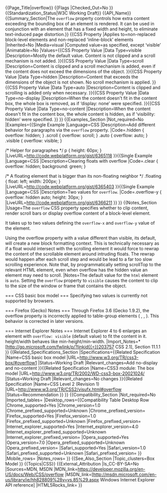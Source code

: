 {{Page_Title|overflow}}
{{Flags
|Checked_Out=No
}}
{{Standardization_Status|W3C Working Draft}}
{{API_Name}}
{{Summary_Section|The <code>overflow</code> property controls how extra content exceeding the bounding box of an element is rendered. It can be used in conjunction with an element that has a fixed width and height, to eliminate text-induced page distortion.}}
{{CSS Property
|Applies to=non-replaced block-level elements and non-replaced ’inline-block’ elements
|Inherited=No
|Media=visual
|Computed value=as specified, except ‘visible’
|Animatable=No
|Values={{CSS Property Value
|Data Type=visible
|Description=Mostly the default value. Content is not clipped and a scroll mechanism is not added.
}}{{CSS Property Value
|Data Type=scroll
|Description=Content is clipped and a scroll mechanism is added, even if the content does not exceed the dimensions of the object.
}}{{CSS Property Value
|Data Type=hidden
|Description=Content that exceeds the dimensions of the object is not shown. No scroll mechanism is applied.
}}{{CSS Property Value
|Data Type=auto
|Description=Content is clipped and scrolling is added only when necessary.
}}{{CSS Property Value
|Data Type=no-display
|Description=When the content doesn't fit in the content box, the whole box is removed, as if ‘display: none’ were specified.
}}{{CSS Property Value
|Data Type=no-content
|Description=When the content doesn't fit in the content box, the whole content is hidden, as if ‘visibility: hidden’ were specified.
}}
}}
{{Examples_Section
|Not_required=No
|Examples={{Single Example
|Language=CSS
|Description=Add different behavior for paragraphs via the <code>overflow</code> property.
|Code=.hidden {
	overflow: hidden;
}
.scroll {
	overflow: scroll;
}
.auto {
	overflow: auto;
}
.visible {
	overflow: visible;
}

/* Helper for paragraphes */
p {
	height: 60px;
}
|LiveURL=http://code.webplatform.org/gist/6365118
}}{{Single Example
|Language=CSS
|Description=Clearing floats with overflow
|Code=.clear {
	overflow: hidden;
	background: green;
}

/* A floating element that is bigger than its non-floating neighbor */
.floating {
	float: left;
	width: 200px;
}
|LiveURL=http://code.webplatform.org/gist/6365403
}}{{Single Example
|Language=CSS
|Description=Two values for <code>overflow</code>.
|Code=.overflow-y {
	overflow: hidden auto;
	height: 30px;
}
|LiveURL=http://code.webplatform.org/gist/6366211
}}
}}
{{Notes_Section
|Usage=The <code>overflow</code> CSS property specifies whether to clip content, render scroll bars or display overflow content of a block-level element.

It takes up to two values defining the <code>overflow-x</code> and <code>overflow-y</code> value of the element.

Using the overflow property with a value different than visible, its default, will create a new block formatting context. This is technically necessary as if a float would intersect with the scrolling element it would force to rewrap the content of the scrollable element around intruding floats. The rewrap would happen after each scroll step and would be lead to a far too slow scrolling experience. Note that, by programmatically setting scrollTop to the relevant HTML element, even when overflow has the hidden value an element may need to scroll.
|Notes=The default value for the <code>html</code> element is <code>auto</code>.
Setting the <code>overflow</code> property to <code>visible</code> causes the content to clip to the size of the window or frame that contains the object.

=== CSS basic box model ===
Specifying two values is currently not supported by browsers.

=== Firefox (Gecko) Notes ===
Through Firefox 3.6 (Gecko 1.9.2), the overflow property is incorrectly applied to table-group elements (<thead> , <tbody> , <tfoot>). This behavior is corrected in later versions.

=== Internet Explorer Notes ===
Internet Explorer 4 to 6 enlarges an element with <code>overflow: visible</code> (default value) to fit the content in it. height/width behaves like min-height/min-width.
|Import_Notes=*[http://go.microsoft.com/fwlink/p/?linkid{{=}}203757 CSS 2.1], Section 11.1.1
}}
{{Related_Specifications_Section
|Specifications={{Related Specification
|Name=CSS basic box model
|URL=http://www.w3.org/TR/css3-box/#overflow1
|Status=Working Draft
|Relevant_changes=Add no-display and no-content
}}{{Related Specification
|Name=CSS3 module: The box model
|URL=http://www.w3.org/TR/2002/WD-css3-box-20021024/
|Status=Working Draft
|Relevant_changes=No changes
}}{{Related Specification
|Name=CSS Level 2 (Revision 1)
|URL=http://www.w3.org/TR/CSS2/visufx.html#overflow
|Status=Recommendation
}}
}}
{{Compatibility_Section
|Not_required=No
|Imported_tables=
|Desktop_rows={{Compatibility Table Desktop Row
|Chrome_supported=Yes
|Chrome_version=1.0
|Chrome_prefixed_supported=Unknown
|Chrome_prefixed_version=
|Firefox_supported=Yes
|Firefox_version=1.0
|Firefox_prefixed_supported=Unknown
|Firefox_prefixed_version=
|Internet_explorer_supported=Yes
|Internet_explorer_version=4.0
|Internet_explorer_prefixed_supported=Unknown
|Internet_explorer_prefixed_version=
|Opera_supported=Yes
|Opera_version=7.0
|Opera_prefixed_supported=Unknown
|Opera_prefixed_version=
|Safari_supported=Yes
|Safari_version=1.0
|Safari_prefixed_supported=Unknown
|Safari_prefixed_version=
}}
|Mobile_rows=
|Notes_rows=
}}
{{See_Also_Section
|Topic_clusters=Box Model
}}
{{Topics|CSS}}
{{External_Attribution
|Is_CC-BY-SA=No
|Sources=MDN, MSDN
|MDN_link=https://developer.mozilla.org/en-US/docs/Web/CSS/overflow
|MSDN_link=[http://msdn.microsoft.com/en-us/library/ie/hh828809%28v=vs.85%29.aspx Windows Internet Explorer API reference]
|HTML5Rocks_link=
}}